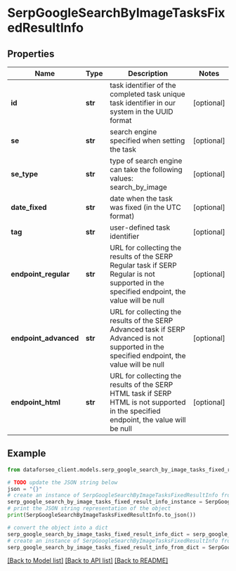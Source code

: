 # SerpGoogleSearchByImageTasksFixedResultInfo


## Properties

Name | Type | Description | Notes
------------ | ------------- | ------------- | -------------
**id** | **str** | task identifier of the completed task unique task identifier in our system in the UUID format | [optional] 
**se** | **str** | search engine specified when setting the task | [optional] 
**se_type** | **str** | type of search engine can take the following values: search_by_image | [optional] 
**date_fixed** | **str** | date when the task was fixed (in the UTC format) | [optional] 
**tag** | **str** | user-defined task identifier | [optional] 
**endpoint_regular** | **str** | URL for collecting the results of the SERP Regular task if SERP Regular is not supported in the specified endpoint, the value will be null | [optional] 
**endpoint_advanced** | **str** | URL for collecting the results of the SERP Advanced task if SERP Advanced is not supported in the specified endpoint, the value will be null | [optional] 
**endpoint_html** | **str** | URL for collecting the results of the SERP HTML task if SERP HTML is not supported in the specified endpoint, the value will be null | [optional] 

## Example

```python
from dataforseo_client.models.serp_google_search_by_image_tasks_fixed_result_info import SerpGoogleSearchByImageTasksFixedResultInfo

# TODO update the JSON string below
json = "{}"
# create an instance of SerpGoogleSearchByImageTasksFixedResultInfo from a JSON string
serp_google_search_by_image_tasks_fixed_result_info_instance = SerpGoogleSearchByImageTasksFixedResultInfo.from_json(json)
# print the JSON string representation of the object
print(SerpGoogleSearchByImageTasksFixedResultInfo.to_json())

# convert the object into a dict
serp_google_search_by_image_tasks_fixed_result_info_dict = serp_google_search_by_image_tasks_fixed_result_info_instance.to_dict()
# create an instance of SerpGoogleSearchByImageTasksFixedResultInfo from a dict
serp_google_search_by_image_tasks_fixed_result_info_from_dict = SerpGoogleSearchByImageTasksFixedResultInfo.from_dict(serp_google_search_by_image_tasks_fixed_result_info_dict)
```
[[Back to Model list]](../README.md#documentation-for-models) [[Back to API list]](../README.md#documentation-for-api-endpoints) [[Back to README]](../README.md)


